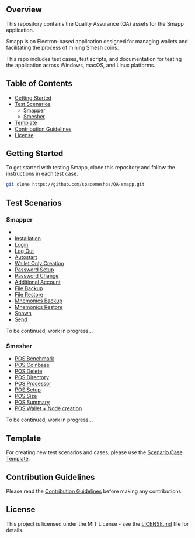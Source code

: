 ## Overview

This repository contains the Quality Assurance (QA) assets for the Smapp application.

Smapp is an Electron-based application designed for managing wallets and facilitating the process of mining Smesh coins.

This repo includes test cases, test scripts, and documentation for testing the application across Windows, macOS, and Linux platforms.

## Table of Contents

- [Getting Started](#getting-started)
- [Test Scenarios](#test-scenarios)
  - [Smapper](#smapper)
  - [Smesher](#smesher)
- [Template](#template)
- [Contribution Guidelines](#contribution-guidelines)
- [License](#license)

## Getting Started

To get started with testing Smapp, clone this repository and follow the instructions in each test case.

```bash
git clone https://github.com/spacemeshos/QA-smapp.git
```

## Test Scenarios

### Smapper

* 
* [Installation](cases/Smapper/Installation.md)
* [Login](cases/Smapper/Login.md)
* [Log Out](cases/Smapper/LogOut.md)
* [Autostart](cases/Smapper/Autostart.md)
* [Wallet Only Creation](cases/Smapper/WalletOnly-creation.md)
* [Password Setup](cases/Smapper/Password-setup.md)
* [Password Change](cases/Smapper/Password-change.md)
* [Additional Account](cases/Smapper/Additional-Account.md)
* [File Backup](cases/Smapper/File-backup.md)
* [File Restore](cases/Smapper/File-restore.md)
* [Mnemonics Backup](cases/Smapper/Mnemonics-backup.md)
* [Mnemonics Restore](cases/Smapper/Mnemonics-restore.md)
* [Spawn](cases/Smapper/Spawn.md)
* [Send](cases/Smapper/Send.md)

To be continued, work in progress...

### Smesher

* [POS Benchmark](cases/Smesher/POSBenchmark.md)
* [POS Coinbase](cases/Smesher/POScoinbase.md)
* [POS Delete](cases/Smesher/POSdelete.md)
* [POS Directory](cases/Smesher/POSdiectory.md)
* [POS Processor](cases/Smesher/POSprocessor.md)
* [POS Setup](cases/Smesher/POSsetupy.md)
* [POS Size](cases/Smesher/POSsize.md)
* [POS Summary](cases/Smesher/POSsummary.md)
* [POS Wallet + Node creation](cases/Smesher/WalletNode.md)

To be continued, work in progress...


## Template

For creating new test scenarios and cases, please use the [Scenario Case Template](cases/scenario-case-template.md).

## Contribution Guidelines

Please read the [Contribution Guidelines](CONTRIBUTING.md) before making any contributions.

## License

This project is licensed under the MIT License - see the [LICENSE.md](LICENSE.md) file for details.
